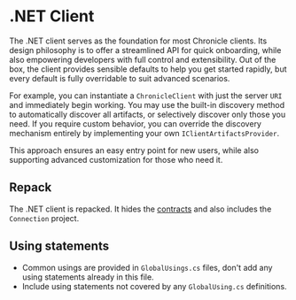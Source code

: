 # .NET Client

The .NET client serves as the foundation for most Chronicle clients. Its design philosophy is to
offer a streamlined API for quick onboarding, while also empowering developers with full control
and extensibility. Out of the box, the client provides sensible defaults to help you get started
rapidly, but every default is fully overridable to suit advanced scenarios.

For example, you can instantiate a `ChronicleClient` with just the server `URI` and immediately
begin working. You may use the built-in discovery method to automatically discover all artifacts,
or selectively discover only those you need. If you require custom behavior, you can override the
discovery mechanism entirely by implementing your own `IClientArtifactsProvider`.

This approach ensures an easy entry point for new users, while also supporting advanced
customization for those who need it.

## Repack

The .NET client is repacked. It hides the [contracts](../kernel/contracts.md) and
also includes the `Connection` project.

## Using statements

- Common usings are provided in `GlobalUsings.cs` files, don't add any using statements already in this file.
- Include using statements not covered by any `GlobalUsing.cs` definitions.
